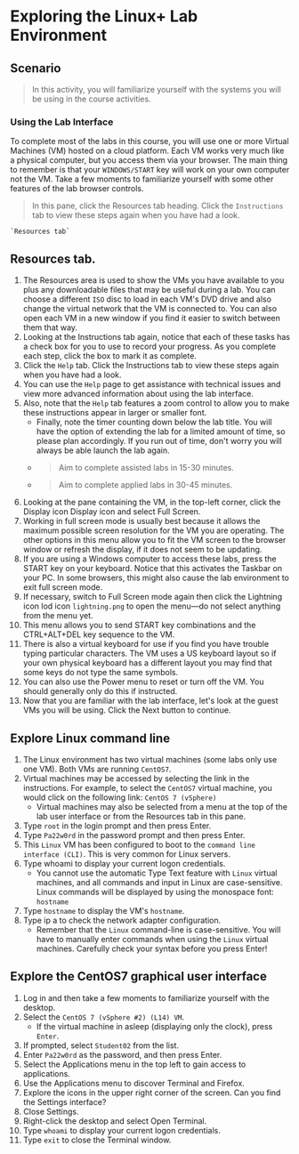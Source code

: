 # Exploring the Linux+ Lab Environment

## Scenario

> In this activity, you will familiarize yourself with the systems you will be using in the course activities.

### Using the Lab Interface

To complete most of the labs in this course, you will use one or more Virtual Machines (VM) hosted on a cloud platform. Each VM works very much like a physical computer, but you access them via your browser. The main thing to remember is that your `WINDOWS/START` key will work on your own computer not the VM. Take a few moments to familiarize yourself with some other features of the lab browser controls.

> In this pane, click the Resources tab heading. Click the `Instructions` tab to view these steps again when you have had a look.

    `Resources tab`

## Resources tab.

1. The Resources area is used to show the VMs you have available to you plus any downloadable files that may be useful during a lab. You can choose a different `ISO` disc to load in each VM's DVD drive and also change the virtual network that the VM is connected to. You can also open each VM in a new window if you find it easier to switch between them that way.
2. Looking at the Instructions tab again, notice that each of these tasks has a check box for you to use to record your progress. As you complete each step, click the box to mark it as complete.
3. Click the `Help` tab. Click the Instructions tab to view these steps again when you have had a look.
4. You can use the `Help` page to get assistance with technical issues and view more advanced information about using the lab interface.
5. Also, note that the `Help` tab features a zoom control to allow you to make these instructions appear in larger or smaller font.
   - Finally, note the timer counting down below the lab title. You will have the option of extending the lab for a limited amount of time, so please plan accordingly. If you run out of time, don't worry you will always be able launch the lab again.
   - > Aim to complete assisted labs in 15-30 minutes.
   - > Aim to complete applied labs in 30-45 minutes.
6. Looking at the pane containing the VM, in the top-left corner, click the Display icon Display icon and select Full Screen.
7. Working in full screen mode is usually best because it allows the maximum possible screen resolution for the VM you are operating. The other options in this menu allow you to fit the VM screen to the browser window or refresh the display, if it does not seem to be updating.
8. If you are using a Windows computer to access these labs, press the START key on your keyboard. Notice that this activates the Taskbar on your PC. In some browsers, this might also cause the lab environment to exit full screen mode.
9. If necessary, switch to Full Screen mode again then click the Lightning icon lod icon `lightning.png` to open the menu—do not select anything from the menu yet.
10. This menu allows you to send START key combinations and the CTRL+ALT+DEL key sequence to the VM.
11. There is also a virtual keyboard for use if you find you have trouble typing particular characters. The VM uses a US keyboard layout so if your own physical keyboard has a different layout you may find that some keys do not type the same symbols.
12. You can also use the Power menu to reset or turn off the VM. You should generally only do this if instructed.
13. Now that you are familiar with the lab interface, let's look at the guest VMs you will be using. Click the Next button to continue.

## Explore Linux command line

1. The Linux environment has two virtual machines (some labs only use one VM). Both VMs are running `CentOS7`.
2. Virtual machines may be accessed by selecting the link in the instructions. For example, to select the `CentOS7` virtual machine, you would click on the following link: `CentOS 7 (vSphere)`
   - Virtual machines may also be selected from a menu at the top of the lab user interface or from the Resources tab in this pane.
3. Type `root` in the login prompt and then press Enter.
4. Type `Pa22w0rd` in the password prompt and then press Enter.
5. This `Linux` VM has been configured to boot to the `command line interface (CLI)`. This is very common for Linux servers.
6. Type whoami to display your current logon credentials.
   - You cannot use the automatic Type Text feature with `Linux` virtual machines, and all commands and input in Linux are case-sensitive. Linux commands will be displayed by using the monospace font: `hostname`
7. Type `hostname` to display the VM's `hostname`.
8. Type ip a to check the network adapter configuration.
   - Remember that the `Linux` command-line is case-sensitive. You will have to manually enter commands when using the `Linux` virtual machines. Carefully check your syntax before you press Enter!

## Explore the CentOS7 graphical user interface

1. Log in and then take a few moments to familiarize yourself with the desktop.
2. Select the `CentOS 7 (vSphere #2) (L14) VM`.
   - If the virtual machine in asleep (displaying only the clock), press `Enter`.
3. If prompted, select `Student02` from the list.
4. Enter `Pa22w0rd` as the password, and then press Enter.
5. Select the Applications menu in the top left to gain access to applications.
6. Use the Applications menu to discover Terminal and Firefox.
7. Explore the icons in the upper right corner of the screen. Can you find the Settings interface?
8. Close Settings.
9. Right-click the desktop and select Open Terminal.
10. Type `whoami` to display your current logon credentials.
11. Type `exit` to close the Terminal window.
